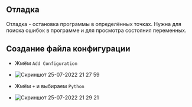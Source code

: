 ## Отладка
Отладка - остановка программы в определённых точках. Нужна для поиска ошибок в программе и для просмотра состояния переменных.

## Создание файла конфигурации
- Жмём `Add Configuration` 
- ![Скриншот 25-07-2022 21 27 59](https://user-images.githubusercontent.com/84935915/180848301-73835a36-a1d1-4917-b866-18293b0a7f95.png)

- Жмём `+` и выбираем `Python`
- ![Скриншот 25-07-2022 21 29 21](https://user-images.githubusercontent.com/84935915/180848532-fb6f4835-4a80-4b1a-be58-68446f4c40f9.png)
